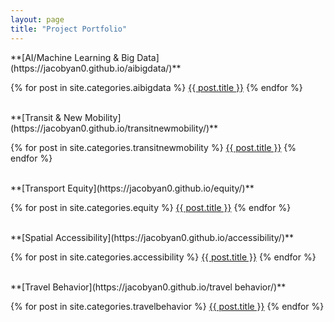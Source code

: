 ```yaml
---
layout: page
title: "Project Portfolio"
---
```

 
<article>
**[AI/Machine Learning & Big Data](https://jacobyan0.github.io/aibigdata/)**

{% for post in site.categories.aibigdata %}
  <a href="{{ post.url | relative_url }}">{{ post.title }}</a>
{% endfor %}
</article>

<br>

<article>
**[Transit & New Mobility](https://jacobyan0.github.io/transitnewmobility/)**

{% for post in site.categories.transitnewmobility %}
  <a href="{{ post.url | relative_url }}">{{ post.title }}</a>
{% endfor %}
</article>

<br>

<article>
**[Transport Equity](https://jacobyan0.github.io/equity/)**

{% for post in site.categories.equity %}
  <a href="{{ post.url | relative_url }}">{{ post.title }}</a>
{% endfor %}
</article>

<br>

<article>
**[Spatial Accessibility](https://jacobyan0.github.io/accessibility/)**

{% for post in site.categories.accessibility %}
  <a href="{{ post.url | relative_url }}">{{ post.title }}</a>
{% endfor %}
</article>

<br>

<article>
**[Travel Behavior](https://jacobyan0.github.io/travel behavior/)**

{% for post in site.categories.travelbehavior %}
  <a href="{{ post.url | relative_url }}">{{ post.title }}</a>
{% endfor %}
</article>
